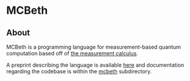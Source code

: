 # MCBeth

## About

MCBeth is a programming language for measurement-based quantum computation based off of [the measurement calculus](https://dl.acm.org/doi/10.1145/1219092.1219096).

A preprint describing the language is available [here](https://arxiv.org/abs/2204.10784) and documentation regarding the codebase is within the [mcbeth](/mcbeth/) subdirectory.

